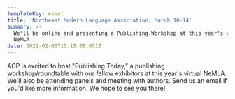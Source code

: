 ```yaml
---
templateKey: event
title: 'Northeast Modern Language Association, March 10-14'
summary: >-
  We'll be online and presenting a Publishing Workshop at this year's virtual
  NeMLA
date: 2021-02-03T15:15:08.051Z
---
```

ACP is excited to host "Publishing Today," a publishing workshop/roundtable with our fellow exhibitors at this year's virtual NeMLA. We'll also be attending panels and meeting with authors. Send us an email if you'd like more information. We hope to see you there!